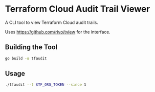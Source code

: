 # Terraform Cloud Audit Trail Viewer

A CLI tool to view Terraform Cloud audit trails.

Uses <https://github.com/rivo/tview> for the interface.

## Building the Tool

```bash
go build -o tfaudit
```

## Usage

```bash
./tfaudit --t $TF_ORG_TOKEN --since 1
```
